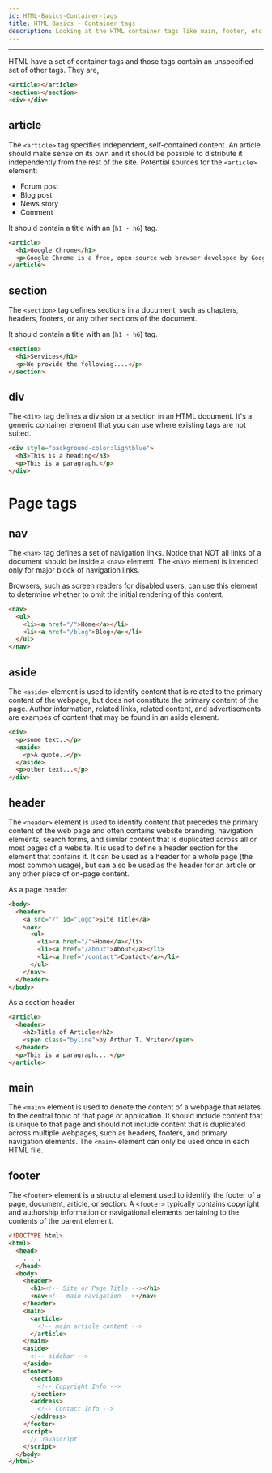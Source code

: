 ```yaml
---
id: HTML-Basics-Container-tags
title: HTML Basics - Container tags
description: Looking at the HTML container tags like main, footer, etc
---
```


---

HTML have a set of container tags and those tags contain an unspecified set of other tags.
They are,

```html
<article></article>
<section></section>
<div></div>
```

## article

The `<article>` tag specifies independent, self-contained content.
An article should make sense on its own and it should be possible to distribute it independently from the rest of the site.
Potential sources for the `<article>` element:

- Forum post
- Blog post
- News story
- Comment

It should contain a title with an (`h1 - h6`) tag.

```html
<article>
  <h1>Google Chrome</h1>
  <p>Google Chrome is a free, open-source web browser developed by Google, released in 2008.</p>
</article>
```

## section

The `<section>` tag defines sections in a document, such as chapters, headers, footers, or any other sections of the document.

It should contain a title with an (`h1 - h6`) tag.

```html
<section>
  <h1>Services</h1>
  <p>We provide the following....</p>
</section>
```

## div

The `<div>` tag defines a division or a section in an HTML document.
It's a generic container element that you can use where existing tags are not suited.

```html
<div style="background-color:lightblue">
  <h3>This is a heading</h3>
  <p>This is a paragraph.</p>
</div>
```

# Page tags

## nav

The `<nav>` tag defines a set of navigation links.
Notice that NOT all links of a document should be inside a `<nav>` element.
The `<nav>` element is intended only for major block of navigation links.

Browsers, such as screen readers for disabled users, can use this element to determine whether to omit the initial rendering of this content.

```html
<nav>
  <ul>
    <li><a href="/">Home</a></li>
    <li><a href="/blog">Blog</a></li>
  </ul>
</nav>
```

## aside

The `<aside>` element is used to identify content that is related to the primary content of the webpage, but does not constitute the primary content of the page. Author information, related links, related content, and advertisements are exampes of content that may be found in an aside element.

```html
<div>
  <p>some text..</p>
  <aside>
    <p>A quote..</p>
  </aside>
  <p>other text...</p>
</div>
```

## header

The `<header>` element is used to identify content that precedes the primary content of the web page and often contains website branding, navigation elements, search forms, and similar content that is duplicated across all or most pages of a website.
It is used to define a header section for the element that contains it. It can be used as a header for a whole page (the most common usage), but can also be used as the header for an article or any other piece of on-page content.

As a page header

```html
<body>
  <header>
    <a src="/" id="logo">Site Title</a>
    <nav>
      <ul>
        <li><a href="/">Home</a></li>
        <li><a href="/about">About</a></li>
        <li><a href="/contact">Contact</a></li>
      </ul>
    </nav>
  </header>
</body>
```

As a section header

```html
<article>
  <header>
    <h2>Title of Article</h2>
    <span class="byline">by Arthur T. Writer</span>
  </header>
  <p>This is a paragraph....</p>
</article>
```

## main

The `<main>` element is used to denote the content of a webpage that relates to the central topic of that page or application. It should include content that is unique to that page and should not include content that is duplicated across multiple webpages, such as headers, footers, and primary navigation elements.
The `<main>` element can only be used once in each HTML file.

## footer

The `<footer>` element is a structural element used to identify the footer of a page, document, article, or section.
A `<footer>` typically contains copyright and authorship information or navigational elements pertaining to the contents of the parent element.

```html
<!DOCTYPE html>
<html>
  <head>
    . . .
  </head>
  <body>
    <header>
      <h1><!-- Site or Page Title --></h1>
      <nav><!-- main navigation --></nav>
    </header>
    <main>
      <article>
        <!-- main article content -->
      </article>
    </main>
    <aside>
      <!-- sidebar -->
    </aside>
    <footer>
      <section>
        <!-- Copyright Info -->
      </section>
      <address>
        <!-- Contact Info -->
      </address>
    </footer>
    <script>
      // Javascript
    </script>
  </body>
</html>
```
